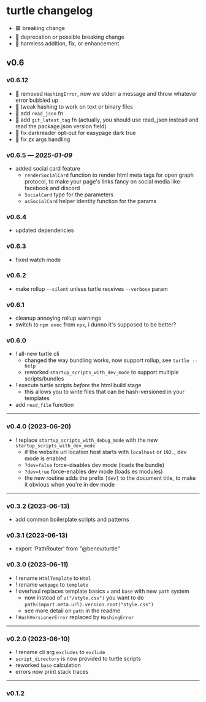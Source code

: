 
# turtle changelog
- 🟥 breaking change
- 🔶 deprecation or possible breaking change
- 🍏 harmless addition, fix, or enhancement

## v0.6

### v0.6.12
- 🔶 removed `HashingError`, now we stderr a message and throw whatever error bubbled up
- 🍏 tweak hashing to work on text or binary files
- 🍏 add `read_json` fn
- 🍏 add `git_latest_tag` fn (actually, you should use read_json instead and read the package.json version field)
- 🍏 fix darkreader opt-out for easypage dark true
- 🍏 fix zx args handling

### v0.6.5 — *2025-01-09*
- added social card feature
  - `renderSocialCard` function to render html meta tags for open graph protocol, to make your page's links fancy on social media like facebook and discord
  - `SocialCard` type for the parameters
  - `asSocialCard` helper identity function for the params

### v0.6.4
- updated dependencies

### v0.6.3
- fixed watch mode

### v0.6.2
- make rollup `--silent` unless turtle receives `--verbose` param

### v0.6.1
- cleanup annoying rollup warnings
- switch to `npm exec` from `npx`, i dunno it's supposed to be better?

### v0.6.0
- ! all-new turtle cli
  - changed the way bundling works, now support rollup, see `turtle --help`
  - reworked `startup_scripts_with_dev_mode` to support multiple scripts/bundles
- ! execute turtle scripts *before* the html build stage
  - this allows you to write files that can be hash-versioned in your templates
- add `read_file` function

--------------------------------

### v0.4.0 (2023-06-20)

- ! replace `startup_scripts_with_debug_mode` with the new `startup_scripts_with_dev_mode`
  - if the website url location host starts with `localhost` or `192.`, dev mode is enabled
  - `?dev=false` force-disables dev mode (loads the bundle)
  - `?dev=true` force-enables dev mode (loads es modules)
  - the new routine adds the prefix `[dev]` to the document title, to make it obvious when you're in dev mode

--------------------------------

### v0.3.2 (2023-06-13)

- add common boilerplate scripts and patterns

### v0.3.1 (2023-06-13)

- export 'PathRouter' from "@benev/turtle"

### v0.3.0 (2023-06-11)

- ! rename `HtmlTemplate` to `Html`
- ! rename `webpage` to `template`
- ! overhaul replaces template basics `v` and `base` with new `path` system
  - now instead of `v("/style.css")` you want to do `path(import.meta.url).version.root("style.css")`
  - see more detail on `path` in the readme
- ! `HashVersionerError` replaced by `HashingError`

--------------------------------

### v0.2.0 (2023-06-10)

- ! rename cli arg `excludes` to `exclude`
- `script_directory` is now provided to turtle scripts
- reworked `base` calculation
- errors now print stack traces

--------------------------------

### v0.1.2

